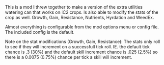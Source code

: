 This is a mod I threw together to make a version of the extra utilities watering can that works on IC2 crops.
Is also able to modify the stats of the crop as well. Growth, Gain, Resistance, Nutrients, Hyrdation and WeedEx.

Almost everything is configurable from the mod options menu or config file.
The included config is the default.

Note on the stat modifications (Growth, Gain, Resistance): The stats only roll to see if they will increment on a successfull tick roll.
IE. the default tick chance is .3 (30%) and the default skill increment chance is .025 (2.5%) so there is a 0.0075 (0.75%) chance per tick a skill will increment.
